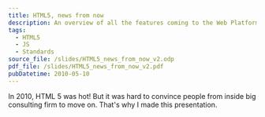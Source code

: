 ```yaml
---
title: HTML5, news from now
description: An overview of all the features coming to the Web Platform
tags:
  - HTML5
  - JS
  - Standards
source_file: /slides/HTML5_news_from_now_v2.odp
pdf_file: /slides/HTML5_news_from_now_v2.pdf
pubDatetime: 2010-05-10
---
```


In 2010, HTML 5 was hot! But it was hard to convince people from inside big
consulting firm to move on. That's why I made this presentation.
